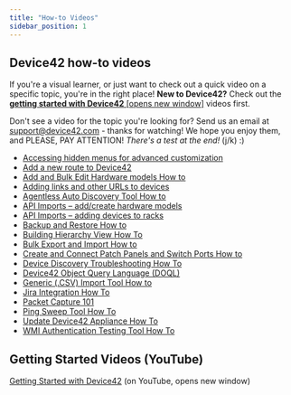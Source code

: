 ```yaml
---
title: "How-to Videos"
sidebar_position: 1
---
```


## Device42 how-to videos

If you're a visual learner, or just want to check out a quick video on a specific topic, you're in the right place! **New to Device42?** Check out the [**getting started with Device42** \[opens new window\]](https://www.youtube.com/playlist?list=PLJ9je_qSNumJ-rMzIXUufY-XsbrwWfeCR) videos first.

Don't see a video for the topic you're looking for? Send us an email at [support@device42.com](mailto:support@device42.com) - thanks for watching! We hope you enjoy them, and PLEASE, PAY ATTENTION! _There's a test at the end!_ (j/k) :)

- [Accessing hidden menus for advanced customization](videos/accessing-hidden-menus-for-advanced-customization.md)
- [Add a new route to Device42](videos/add-a-new-route-to-device42.md)
- [Add and Bulk Edit Hardware models How to](videos/add-and-bulk-edit-hardware-models-how-to.md)
- [Adding links and other URLs to devices](videos/adding-links-and-other-urls-to-devices.md)
- [Agentless Auto Discovery Tool How to](videos/agentless-auto-discovery-tool-how-to.md)
- [API Imports – add/create hardware models](videos/api-imports-add-create-hardware-models.md)
- [API Imports – adding devices to racks](videos/api-imports-adding-devices-to-racks.md)
- [Backup and Restore How to](videos/backup-and-restore-how-to.md)
- [Building Hierarchy View How To](videos/building-hierarchy-view-how-to.md)
- [Bulk Export and Import How to](videos/bulk-export-import-how-to.md)
- [Create and Connect Patch Panels and Switch Ports How to](videos/create-and-connect-patch-panels-and-switch-ports-how-to.md)
- [Device Discovery Troubleshooting How To](videos/device-discovery-troubleshooting-how-to.md)
- [Device42 Object Query Language (DOQL)](videos/device42-object-query-language-doql.md)
- [Generic (.CSV) Import Tool How to](videos/generic-csv-import-tool-how-to.md)
- [Jira Integration How To](videos/jira-integration-how-to.md)
- [Packet Capture 101](videos/packet-capture-101.md)
- [Ping Sweep Tool How To](videos/ping-sweep-tool-how-to.md)
- [Update Device42 Appliance How To](videos/update-device42-appliance-how-to.md)
- [WMI Authentication Testing Tool How To](videos/wmi-authentication-testing-tool-how-to.md)


## Getting Started Videos (YouTube)

[Getting Started with Device42](https://www.youtube.com/playlist?list=PLJ9je_qSNumJ-rMzIXUufY-XsbrwWfeCR) (on YouTube, opens new window)
